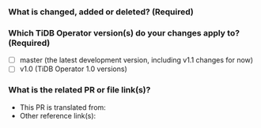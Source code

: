 <!--Thanks for your contribution to TiDB Operator documentation. See [CONTRIBUTING](https://github.com/pingcap/community/blob/master/CONTRIBUTING.md) before filing this pull request (PR).-->

### What is changed, added or deleted? (Required)

<!--Tell us what you did and why. This is important to help reviewers and community members understand your PR.-->

### Which TiDB Operator version(s) do your changes apply to? (Required)

<!--Tick the checkbox(es) below to choose the TiDB Operator version(s) that your changes apply to.-->

- [ ] master (the latest development version, including v1.1 changes for now)
- [ ] v1.0 (TiDB Operator 1.0 versions)

<!--**If you select two or more versions from above**, to trigger the bot to cherry-pick this PR to your desired release version branch(es), you **must** add corresponding labels such as **needs-cherry-pick-1.1** and **needs-cherry-pick-1.0**.-->

### What is the related PR or file link(s)?

<!--Give us some reference link(s) that might help quickly review and merge your PR, for example, a file link that supports why you changed the document.-->

- This PR is translated from: <!--Give links here-->
- Other reference link(s): <!--Give links here-->
